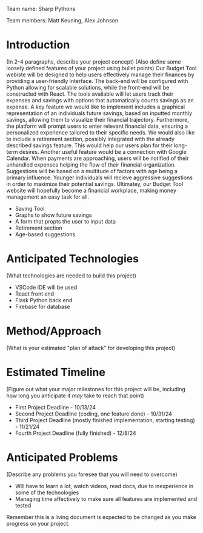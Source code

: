Team name: Sharp Pythons

Team members: Matt Keuning, Alex Johnson

# Introduction

(In 2-4 paragraphs, describe your project concept)
(Also define some loosely defined features of your project using bullet points)
	Our Budget Tool webiste will be designed to help users effectively manage their finances by providing a user-friendly interface. The back-end will be configured with Python allowing for scalable solutions, while the front-end will be constructed with React. The tools available will let users track their expenses and savings with options that automatically counts savings as an expense. A key feature we would like to implement includes a graphical representation of an individuals future savings, based on inputted monthly savings, allowing them to visualize their financial trajectory. Furthermore, the platform will prompt users to enter relevant financial data, ensuring a personalized experience tailored to their specific needs.
	We would also like to include a retirement section, possibly integrated with the already described savings feature. This would help our users plan for their long-term desires. Another useful feature would be a connection with Google Calendar. When payments are approaching, users will be notified of their unhandled expenses helping the flow of their financial organization. Suggestions will be based on a multitude of factors with age being a primary influence. Younger individuals will recieve aggressive suggestions in order to maximize their potential savings. Ultimatey, our Budget Tool website will hopefully become a financial workplace, making money management an easy task for all.
* Saving Tool
* Graphs to show future savings
* A form that propts the user to input data
* Retirement section
* Age-based suggestions

# Anticipated Technologies

(What technologies are needed to build this project)
* VSCode IDE will be used
* React front end
* Flask Python back end
* Firebase for database

# Method/Approach

(What is your estimated "plan of attack" for developing this project)

# Estimated Timeline

(Figure out what your major milestones for this project will be, including how long you anticipate it *may* take to reach that point)
* First Project Deadline - 10/13/24
* Second Project Deadline (coding, one feature done) - 10/31/24
* Third Project Deadline (mostly finished implementation, starting testing) - 11/21/24
* Fourth Project Deadline (fully finished) - 12/8/24

# Anticipated Problems

(Describe any problems you foresee that you will need to overcome)
* Will have to learn a lot, watch videos, read docs, due to inexperience in some of the technologies
* Managing time affectively to make sure all features are implemented and tested

Remember this is a living document is expected to be changed as you make progress on your project.
